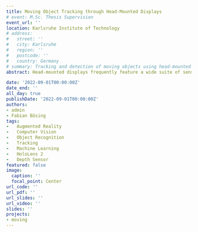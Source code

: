 ```yaml
---
title: Moving Object Tracking through Head-Mounted Displays
# event: M.Sc. Thesis Supervision
event_url: ''
location: Karlsruhe Institute of Technology
# address:
#   street: ''
#   city: Karlsruhe
#   region: ''
#   postcode: ''
#   country: Germany
# summary: Tracking and detection of moving objects using head-mounted AR displays
abstract: Head-mounted displays frequently feature a wide suite of sensors. For example, the HoloLens 2 has four environmental VLC cameras, an RGB camera, a depth sensor and an IMU. While these sensors are already used by the in-built self-localization algorithm which tracks the HoloLens 2's movement throughout its workspace, they could also be used to track other moving objects, such as humans and robots. There are already a lot of different algorithms for the task of tracking moving objects, however they often rely on LiDAR sensors, radar sensors and/or multiple cameras, which together provide a full 360° coverage of the environment. Due to the nature of wearable AR devices needing to be lightweight, compact and energy-efficient, they may come with other types of sensors, and the sensors may not cover the full 360° of the environment, meaning that there is a need of research towards finding moving object tracking approaches compatible with the sensors available on such devices. This thesis aims at finding different approaches for detecting and tracking moving objects in three dimensional space which work with the sensors embedded into a head-mounted AR device. Research on state of the art mobile object tracking methods was performed, with a focus on tracking accuracy, processing speed and sensors needed. The three most promising approaches, two depth sensor based approaches and one stereo vision based approach, were implemented and tested with the HoloLens 2 in order to find the approach achieving the best results when used with the sensors available on a head-mounted AR device. Evaluation results have shown that the stereo vision based approach had too many issues when trying to use it with the sensors available on the HoloLens 2. The two depth sensor based approaches perform similarly well with each one having its own benefits and drawbacks over the other. While the first of these two approaches performs better in cluttered spaces than the second approach and builds an additional map of the static environment, the second approach is able to also detect movable objects instead of only moving objects. Regarding their tracking accuracy, the two approaches achieve similar results when processing delays are being ignored. However, the first approach is between 2.57 and 2.67 times faster than the second approach, at least on the hardware used throughout this work, resulting in it processing more frames and therefore achieving a better tracking accuracy than the second approach when including all processing delays.

date: '2022-09-01T00:00:00Z'
date_end: ''
all_day: true
publishDate: '2022-09-01T00:00:00Z'
authors:
- admin
- Fabian Bösing
tags:
-	Augmented Reality
-	Computer Vision
-	Object Recognition
-	Tracking
-	Machine Learning
-	HoloLens 2
-	Depth Sensor
featured: false
image:
  caption: ''
  focal_point: Center
url_code: ''
url_pdf: ''
url_slides: ''
url_video: ''
slides: ''
projects:
- moving
---
```

